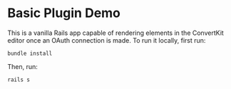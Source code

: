 # Basic Plugin Demo

This is a vanilla Rails app capable of rendering elements in the ConvertKit editor once an OAuth connection is made. To run it locally, first run:

```
bundle install
```

Then, run:

```
rails s
```
